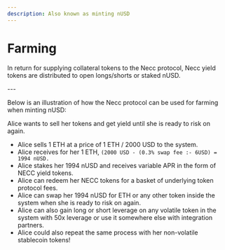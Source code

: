 ```yaml
---
description: Also known as minting nUSD
---
```


# Farming

In return for supplying collateral tokens to the Necc protocol, Necc yield tokens are distributed to open longs/shorts or staked nUSD.

\---

Below is an illustration of how the Necc protocol can be used for farming when minting nUSD:

Alice wants to sell her tokens and get yield until she is ready to risk on again.

* Alice sells 1 ETH at a price of 1 ETH / 2000 USD to the system.
* Alice receives for her 1 ETH, `(2000 USD - (0.3% swap fee :- 6USD) = 1994 nUSD.`
* Alice stakes her 1994 nUSD and receives variable APR in the form of NECC yield tokens.
* Alice can redeem her NECC tokens for a basket of underlying token protocol fees.
* Alice can swap her 1994 nUSD for ETH or any other token inside the system when she is ready to risk on again.
* Alice can also gain long or short leverage on any volatile token in the system with 50x leverage or use it somewhere else with integration partners.
* Alice could also repeat the same process with her non-volatile stablecoin tokens!

